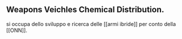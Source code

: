 ## Weapons Veichles Chemical Distribution.

si occupa dello sviluppo e ricerca delle [[armi ibride]] per conto della [[ONN]]. 